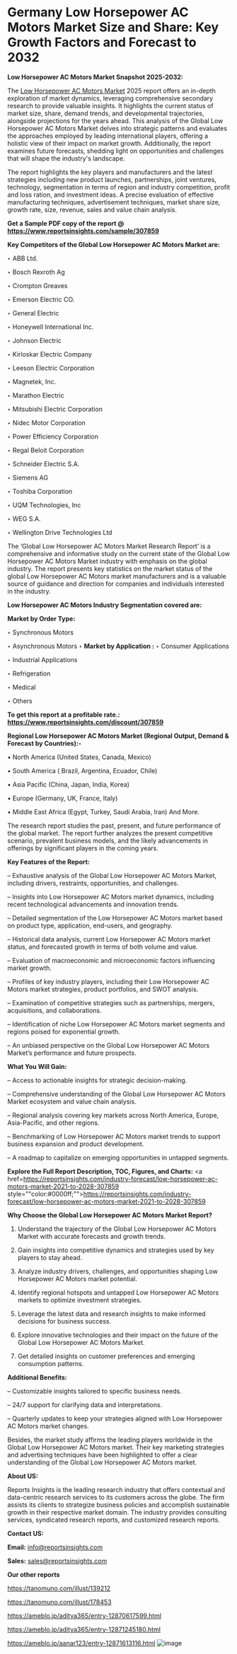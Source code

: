 # Germany Low Horsepower AC Motors Market Size and Share: Key Growth Factors and Forecast to 2032

<strong>Low Horsepower AC Motors Market Snapshot 2025-2032:</strong>

The <a href=https://www.reportsinsights.com/sample/307859>Low Horsepower AC Motors Market</a> 2025 report offers an in-depth exploration of market dynamics, leveraging comprehensive secondary research to provide valuable insights. It highlights the current status of market size, share, demand trends, and developmental trajectories, alongside projections for the years ahead. This analysis of the Global Low Horsepower AC Motors Market delves into strategic patterns and evaluates the approaches employed by leading international players, offering a holistic view of their impact on market growth. Additionally, the report examines future forecasts, shedding light on opportunities and challenges that will shape the industry's landscape.

The report highlights the key players and manufacturers and the latest strategies including new product launches, partnerships, joint ventures, technology, segmentation in terms of region and industry competition, profit and loss ration, and investment ideas. A precise evaluation of effective manufacturing techniques, advertisement techniques, market share size, growth rate, size, revenue, sales and value chain analysis.

<strong>Get a Sample PDF copy of the report @ <a href=https://www.reportsinsights.com/sample/307859 style=color:#0000ff;>https://www.reportsinsights.com/sample/307859</a></strong>

<strong>Key Competitors of the Global Low Horsepower AC Motors Market are:</strong>

‣ ABB Ltd.

‣ Bosch Rexroth Ag

‣ Crompton Greaves

‣ Emerson Electric CO.

‣ General Electric

‣ Honeywell International Inc.

‣ Johnson Electric

‣ Kirloskar Electric Company

‣ Leeson Electric Corporation

‣ Magnetek, Inc.

‣ Marathon Electric

‣ Mitsubishi Electric Corporation

‣ Nidec Motor Corporation

‣ Power Efficiency Corporation

‣ Regal Beloit Corporation

‣ Schneider Electric S.A.

‣ Siemens AG

‣ Toshiba Corporation

‣ UQM Technologies, Inc

‣ WEG S.A.

‣ Wellington Drive Technologies Ltd

The ‘Global Low Horsepower AC Motors Market Research Report’ is a comprehensive and informative study on the current state of the Global Low Horsepower AC Motors Market industry with emphasis on the global industry. The report presents key statistics on the market status of the global Low Horsepower AC Motors market manufacturers and is a valuable source of guidance and direction for companies and individuals interested in the industry.

<strong>Low Horsepower AC Motors Industry Segmentation covered are:</strong>

<strong>Market by Order Type: </strong>

‣ Synchronous Motors

‣ Asynchronous Motors
‣ 
<strong>Market by Application :</strong>
‣ Consumer Applications

‣ Industrial Applications

‣ Refrigeration

‣ Medical

‣ Others

<strong>To get this report at a profitable rate.: <a href=https://www.reportsinsights.com/discount/307859 style=color:#0000ff;>https://www.reportsinsights.com/discount/307859</a></strong>

<strong>Regional Low Horsepower AC Motors Market (Regional Output, Demand &amp; Forecast by Countries):-</strong>

• North America (United States, Canada, Mexico)

• South America ( Brazil, Argentina, Ecuador, Chile)

• Asia Pacific (China, Japan, India, Korea)

• Europe (Germany, UK, France, Italy)

• Middle East Africa (Egypt, Turkey, Saudi Arabia, Iran) And More.

The research report studies the past, present, and future performance of the global market. The report further analyzes the present competitive scenario, prevalent business models, and the likely advancements in offerings by significant players in the coming years.

<strong>Key Features of the Report:</strong>

– Exhaustive analysis of the Global Low Horsepower AC Motors Market, including drivers, restraints, opportunities, and challenges.

– Insights into Low Horsepower AC Motors market dynamics, including recent technological advancements and innovation trends.

– Detailed segmentation of the Low Horsepower AC Motors market based on product type, application, end-users, and geography.

– Historical data analysis, current Low Horsepower AC Motors market status, and forecasted growth in terms of both volume and value.

– Evaluation of macroeconomic and microeconomic factors influencing market growth.

– Profiles of key industry players, including their Low Horsepower AC Motors market strategies, product portfolios, and SWOT analysis.

– Examination of competitive strategies such as partnerships, mergers, acquisitions, and collaborations.

– Identification of niche Low Horsepower AC Motors market segments and regions poised for exponential growth.

– An unbiased perspective on the Global Low Horsepower AC Motors Market’s performance and future prospects.

<strong>What You Will Gain:</strong>

– Access to actionable insights for strategic decision-making.

– Comprehensive understanding of the Global Low Horsepower AC Motors Market ecosystem and value chain analysis.

– Regional analysis covering key markets across North America, Europe, Asia-Pacific, and other regions.

– Benchmarking of Low Horsepower AC Motors market trends to support business expansion and product development.

– A roadmap to capitalize on emerging opportunities in untapped segments.

<strong>Explore the Full Report Description, TOC, Figures, and Charts:</strong>
<a href=https://reportsinsights.com/industry-forecast/low-horsepower-ac-motors-market-2021-to-2028-307859 style=""color:#0000ff;"">https://reportsinsights.com/industry-forecast/low-horsepower-ac-motors-market-2021-to-2028-307859</a>

<strong>Why Choose the Global Low Horsepower AC Motors Market Report?</strong>

1. Understand the trajectory of the Global Low Horsepower AC Motors Market with accurate forecasts and growth trends.

2. Gain insights into competitive dynamics and strategies used by key players to stay ahead.

3. Analyze industry drivers, challenges, and opportunities shaping Low Horsepower AC Motors market potential.

4. Identify regional hotspots and untapped Low Horsepower AC Motors markets to optimize investment strategies.

5. Leverage the latest data and research insights to make informed decisions for business success.

6. Explore innovative technologies and their impact on the future of the Global Low Horsepower AC Motors Market.

7. Get detailed insights on customer preferences and emerging consumption patterns.

<strong>Additional Benefits:</strong>

– Customizable insights tailored to specific business needs.

– 24/7 support for clarifying data and interpretations.

– Quarterly updates to keep your strategies aligned with Low Horsepower AC Motors market changes.

Besides, the market study affirms the leading players worldwide in the Global Low Horsepower AC Motors market. Their key marketing strategies and advertising techniques have been highlighted to offer a clear understanding of the Global Low Horsepower AC Motors market.

<strong><strong>About US</strong>:</strong>

Reports Insights is the leading research industry that offers contextual and data-centric research services to its customers across the globe. The firm assists its clients to strategize business policies and accomplish sustainable growth in their respective market domain. The industry provides consulting services, syndicated research reports, and customized research reports.

<strong>Contact US:</strong>

<p class=><b>Email:</b> <a href=mailto:info@reportsinsights.com>info@reportsinsights.com</a></p>
<p class=><b>Sales:</b> <a href=mailto:sales@reportsinsights.com>sales@reportsinsights.com</a></p>

<strong>Our other reports</strong>

<a href=https://tanomuno.com/illust/139212>https://tanomuno.com/illust/139212</a>

<a href=https://tanomuno.com/illust/178453>https://tanomuno.com/illust/178453</a>

<a href=https://ameblo.jp/aditya365/entry-12870617599.html>https://ameblo.jp/aditya365/entry-12870617599.html</a>

<a href=https://ameblo.jp/aditya365/entry-12871245180.html>https://ameblo.jp/aditya365/entry-12871245180.html</a>

<a href=https://ameblo.jp/aanar123/entry-12871613116.html>https://ameblo.jp/aanar123/entry-12871613116.html</a>
![image](https://github.com/user-attachments/assets/a94d98bf-1234-4ced-b678-9a2d1aff6d23)
